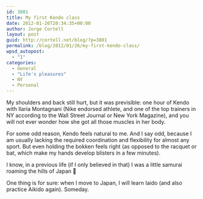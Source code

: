 ```yaml
---
id: 3801
title: My first Kendo class
date: 2012-01-26T20:34:35+00:00
author: Jorge Cortell
layout: post
guid: http://cortell.net/blog/?p=3801
permalink: /blog/2012/01/26/my-first-kendo-class/
wpsd_autopost:
  - "1"
categories:
  - General
  - "Life's pleasures"
  - NY
  - Personal
---
```

My shoulders and back still hurt, but it was previsible: one hour of Kendo with Ilaria Montagnani (Nike endorsed athlete, and one of the top trainers in NY according to the Wall Street Journal or New York Magazine), and you will not ever wonder how she got all those muscles in her body.

For some odd reason, Kendo feels natural to me. And I say odd, because I am usually lacking the required coordination and flexibility for almost any sport. But even holding the bokken feels right (as opposed to the racquet or bat, which make my hands develop blisters in a few minutes).

I know, in a previous life (if I only believed in that) I was a little samurai roaming the hills of Japan 🙂

One thing is for sure: when I move to Japan, I will learn Iaido (and also practice Aikido again). Someday.